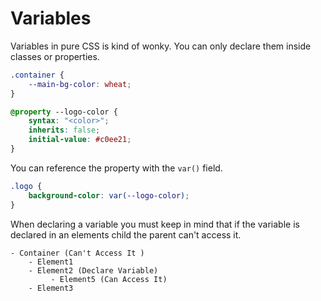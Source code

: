# Variables

Variables in pure CSS is kind of wonky. You can only declare them inside classes or properties.

``` css
.container {
	--main-bg-color: wheat;
}

@property --logo-color {
	syntax: "<color>";
	inherits: false;
	initial-value: #c0ee21;
}
```

You can reference the property with the `var()` field.

``` css
.logo {
	background-color: var(--logo-color);
}
```

When declaring a variable you must keep in mind that if the variable is declared in an elements child the parent can't access it. 

```
- Container (Can't Access It )
	- Element1
	- Element2 (Declare Variable)
		 - Element5	(Can Access It)
	- Element3
```
